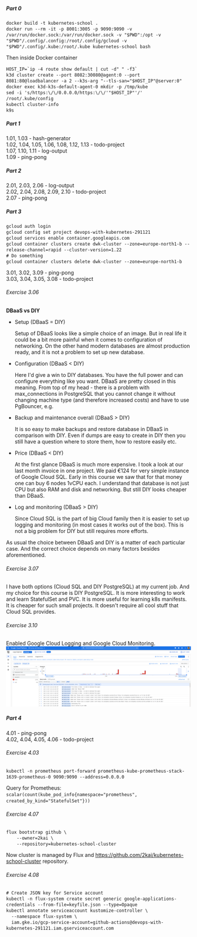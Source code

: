 ##### Part 0

```shell
docker build -t kubernetes-school .
docker run --rm -it -p 8001:3005 -p 9090:9090 -v /var/run/docker.sock:/var/run/docker.sock -v "$PWD":/opt -v "$PWD"/.config/.config:/root/.config/gcloud -v "$PWD"/.config/.kube:/root/.kube kubernetes-school bash
```

Then inside Docker container

```shell
HOST_IP=`ip -4 route show default | cut -d" " -f3`
k3d cluster create --port 8082:30080@agent:0 --port 8081:80@loadbalancer -a 2 --k3s-arg "--tls-san="$HOST_IP"@server:0"
docker exec k3d-k3s-default-agent-0 mkdir -p /tmp/kube
sed -i 's/https:\/\/0.0.0.0/https:\/\/'"$HOST_IP"'/' /root/.kube/config
kubectl cluster-info
k9s
```

##### Part 1

1.01, 1.03 - hash-generator  
1.02, 1.04, 1.05, 1.06, 1.08, 1.12, 1.13 - todo-project  
1.07, 1.10, 1.11 - log-output  
1.09 - ping-pong

##### Part 2

2.01, 2.03, 2.06 - log-output  
2.02, 2.04, 2.08, 2.09, 2.10 - todo-project  
2.07 - ping-pong

##### Part 3

```shell
gcloud auth login
gcloud config set project devops-with-kubernetes-291121
gcloud services enable container.googleapis.com
gcloud container clusters create dwk-cluster --zone=europe-north1-b --release-channel=rapid --cluster-version=1.22
# Do something
gcloud container clusters delete dwk-cluster --zone=europe-north1-b
```

3.01, 3.02, 3.09 - ping-pong  
3.03, 3.04, 3.05, 3.08 - todo-project

###### Exercise 3.06

**DBaaS vs DIY**

* Setup (DBaaS = DIY)

  Setup of DBaaS looks like a simple choice of an image. But in real life it could be a bit more painful when it comes
  to configuration of networking. On the other hand modern databases are almost production ready, and it is not a
  problem to set up new database.
* Configuration (DBaaS < DIY)

  Here I'd give a win to DIY databases. You have the full power and can configure everything like you want. DBaaS are
  pretty closed in this meaning. From top of my head - there is a problem with max_connections in PostgreSQL that you
  cannot change it without changing machine type (and therefore increased costs) and have to use PgBouncer, e.g.
* Backup and maintenance overall (DBaaS > DIY)

  It is so easy to make backups and restore database in DBaaS in comparison with DIY. Even if dumps are easy to create
  in DIY then you still have a question where to store them, how to restore easily etc.
* Price (DBaaS < DIY)

  At the first glance DBaaS is much more expensive. I took a look at our last month invoice in one project. We paid €124
  for very simple instance of Google Cloud SQL. Early in this course we saw that for that money one can buy 6 nodes
  1vCPU each. I understand that database is not just CPU but also RAM and disk and networking. But still DIY looks
  cheaper than DBaaS.

* Log and monitoring (DBaaS > DIY)

  Since Cloud SQL is the part of big Cloud family then it is easier to set up logging and monitoring (in most cases it
  works out of the box). This is not a big problem for DIY but still requires more efforts.

As usual the choice between DBaaS and DIY is a matter of each particular case. And the correct choice depends on many
factors besides aforementioned.

###### Exercise 3.07

I have both options (Cloud SQL and DIY PostgreSQL) at my current job. And my choice for this course is DIY PostgreSQL.
It is more interesting to work and learn StatefulSet and PVC. It is more useful for learning k8s manifests. It is
cheaper for such small projects. It doesn't require all cool stuff that Cloud SQL provides.

###### Exercise 3.10

Enabled Google Cloud Logging and Google Cloud Monitoring.
![](./logs.png "Kubernetes Logs")

##### Part 4

4.01 - ping-pong  
4.02, 4.04, 4.05, 4.06 - todo-project

###### Exercise 4.03

```shell
kubectl -n prometheus port-forward prometheus-kube-prometheus-stack-1639-prometheus-0 9090:9090 --address=0.0.0.0
```

Query for Prometheus: `scalar(count(kube_pod_info{namespace="prometheus", created_by_kind="StatefulSet"}))`

###### Exercise 4.07

```shell
flux bootstrap github \
    --owner=2kai \
    --repository=kubernetes-school-cluster
```

Now cluster is managed by Flux and https://github.com/2kai/kubernetes-school-cluster repository.

###### Exercise 4.08

```shell
# Create JSON key for Service account
kubectl -n flux-system create secret generic google-applications-credentials --from-file=keyfile.json --type=Opaque
kubectl annotate serviceaccount kustomize-controller \
  --namespace flux-system \
  iam.gke.io/gcp-service-account=github-actions@devops-with-kubernetes-291121.iam.gserviceaccount.com
```
